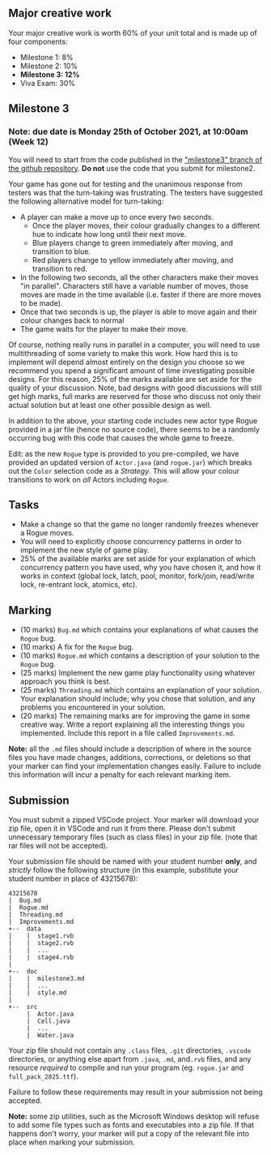 ## Major creative work

Your major creative work is worth 60% of your unit total and is made up of four components:

  * Milestone 1: 8%
  * Milestone 2: 10%
  * __Milestone 3: 12%__
  * Viva Exam: 30%

## Milestone 3
### Note: due date is Monday 25th of October 2021, at 10:00am (Week 12)

You will need to start from the code published in the ["milestone3" branch of the github repository](https://github.com/mq-soft-tech/COMP2000_2021/tree/milestone3/).  **Do not** use the code that you submit for milestone2.

Your game has gone out for testing and the unanimous response from testers was that the turn-taking was frustrating.  The testers have suggested the following alternative model for turn-taking:

  * A player can make a move up to once every two seconds.
    * Once the player moves, their colour gradually changes to a different hue to indicate how long until their next move.
    * Blue players change to green immediately after moving, and transition to blue.
    * Red players change to yellow immediately after moving, and transition to red.
  * In the following two seconds, all the other characters make their moves "in parallel".  Characters still have a variable number of moves, those moves are made in the time available (i.e. faster if there are more moves to be made).
  * Once that two seconds is up, the player is able to move again and their colour changes back to normal
  * The game waits for the player to make their move.

Of course, nothing really runs in parallel in a computer, you will need to use multithreading of some variety to make this work.  How hard this is to implement will depend almost entirely on the design you choose so we recommend you spend a significant amount of time investigating possible designs.  For this reason,  25% of the marks available are set aside for the quality of your discussion.  Note, bad designs with good discussions will still get high marks, full marks are reserved for those who discuss not only their actual solution but at least one other possible design as well.

In addition to the above, your starting code includes new actor type Rogue provided in a jar file (hence no source code), there seems to be a randomly occurring bug with this code that causes the whole game to freeze.

Edit: as the new `Rogue` type is provided to you pre-compiled, we have provided an updated version of `Actor.java` (and `rogue.jar`) which breaks out the `Color` selection code as a *Strategy*.  This will allow your colour transitions to work on *all* Actors including `Rogue`.

## Tasks

  * Make a change so that the game no longer randomly freezes whenever a Rogue moves.
  * You will need to explicitly choose concurrency patterns in order to implement the new style of game play.
   * 25% of the available marks are set aside for your explanation of which concurrency pattern you have used, why you have chosen it, and how it works in context (global lock, latch, pool, monitor, fork/join, read/write lock, re-entrant lock, atomics, etc).

## Marking
  * (10 marks) `Bug.md` which contains your explanations of what causes the `Rogue` bug.
  * (10 marks) A fix for the `Rogue` bug.
  * (10 marks) `Rogue.md` which contains a description of your solution to the `Rogue` bug.
  * (25 marks) Implement the new game play functionality using whatever approach you think is best.
  * (25 marks) `Threading.md` which contains an explanation of your solution.  Your explanation should include; why you chose that solution, and any problems you encountered in your solution.
  * (20 marks) The remaining marks are for improving the game in some creative way. Write a report explaining all the interesting things you implemented. Include this report in a file called `Improvements.md`.

**Note:** all the `.md` files should include a description of where in the source files you have made changes, additions, corrections, or deletions so that your marker can find your implementation changes easily. Failure to include this information will incur a penalty for each relevant marking item.

## Submission

You must submit a zipped VSCode project.  Your marker will download your zip file, open it in VSCode and run it from there.  Please don't submit unnecessary temporary files (such as class files) in your zip file. (note that rar files will not be accepted).

Your submission file should be named with your student number **only**, and *strictly* follow the following structure (in this example, substitute your student number in place of 43215678):
```
43215678
|  Bug.md
|  Rogue.md
|  Threading.md
|  Improvements.md
+--  data
|    |  stage1.rvb
|    |  stage2.rvb
|    |  ...
|    |  stage4.rvb
|
+--  doc
|    |  milestone3.md
|    |  ...
|    |  style.md
|
+--  src
     |  Actor.java
     |  Cell.java
     |  ...
     |  Water.java

```

Your zip file should not contain any `.class` files, `.git` directories, `.vscode` directories, or anything else apart from `.java`, `.md`,  and`.rvb` files, and any resource *required* to compile and run your program (eg. `rogue.jar` and `full_pack_2025.ttf`).

Failure to follow these requirements may result in your submission not being accepted.

**Note:** some zip utilities, such as the Microsoft Windows desktop will refuse to add some file types such as fonts and executables into a zip file. If that happens don't worry, your marker will put a copy of the relevant file into place when marking your submission.
